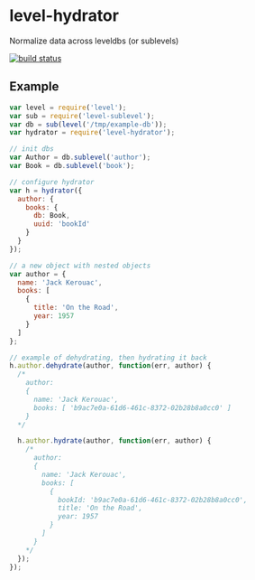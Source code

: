 # level-hydrator

Normalize data across leveldbs (or sublevels)

[![build status](https://api.travis-ci.org/will123195/level-hydrator.svg)](http://travis-ci.org/will123195/level-hydrator)

## Example

```js
var level = require('level');
var sub = require('level-sublevel');
var db = sub(level('/tmp/example-db'));
var hydrator = require('level-hydrator');

// init dbs
var Author = db.sublevel('author');
var Book = db.sublevel('book');

// configure hydrator
var h = hydrator({
  author: {
    books: {
      db: Book,
      uuid: 'bookId'
    }
  }
});

// a new object with nested objects
var author = {
  name: 'Jack Kerouac',
  books: [
    {
      title: 'On the Road',
      year: 1957
    }
  ]
};

// example of dehydrating, then hydrating it back
h.author.dehydrate(author, function(err, author) {
  /*
    author:
    {
      name: 'Jack Kerouac',
      books: [ 'b9ac7e0a-61d6-461c-8372-02b28b8a0cc0' ]
    }
  */

  h.author.hydrate(author, function(err, author) {
    /*
      author:
      {
        name: 'Jack Kerouac',
        books: [
          {
            bookId: 'b9ac7e0a-61d6-461c-8372-02b28b8a0cc0',
            title: 'On the Road',
            year: 1957
          }
        ]
      }
    */
  });
});
```

